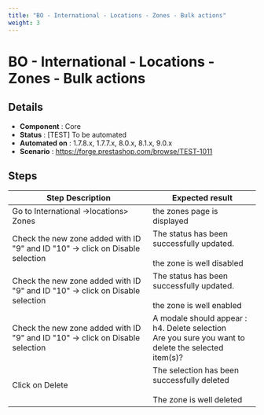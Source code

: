 ```yaml
---
title: "BO - International - Locations - Zones - Bulk actions"
weight: 3
---
```


# BO - International - Locations - Zones - Bulk actions
## Details
* **Component** : Core
* **Status** : [TEST] To be automated
* **Automated on** : 1.7.8.x, 1.7.7.x, 8.0.x, 8.1.x, 9.0.x
* **Scenario** : https://forge.prestashop.com/browse/TEST-1011

## Steps
| Step Description | Expected result |
| ----- | ----- |
| Go to International ->locations> Zones | the zones page is displayed |
| Check the new zone added with ID "9" and ID "10" -> click on Disable selection | The status has been successfully updated.<br><br>the zone is well disabled |
| Check the new zone added with ID "9" and ID "10" -> click on Disable selection | The status has been successfully updated.<br><br>the zone is well enabled |
| Check the new zone added with ID "9" and ID "10" -> click on Disable selection | A modale should appear : <br>h4. Delete selection<br>Are you sure you want to delete the selected item(s)? |
| Click on Delete | The selection has been successfully deleted <br><br>The zone is well deleted |
